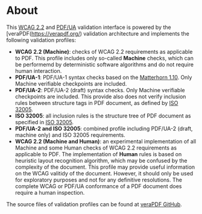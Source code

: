 # About

This  [WCAG 2.2](https://www.w3.org/TR/WCAG22/) and [PDF/UA](https://en.wikipedia.org/wiki/PDF/UA) validation interface is powered by the [veraPDF(https://verapdf.org/) validation architecture and implements the following validation profiles:

- **WCAG 2.2 (Machine)**: checks of WCAG 2.2 requirements as applicable to PDF. This profile includes only so-called **Machine** checks, which can be performemd by deterministic software algorithms and do not require human interaction. 
- **PDF/UA-1**: PDF/UA-1 syntax checks based on the [Matterhorn 1.10](https://pdfa.org/resource/the-matterhorn-protocol/). Only Machine verifiable checkpoints are included.
- **PDF/UA-2**: PDF/UA-2 (draft) syntax checks. Only Machine verifiable checkpoints are included. This provide also does not verify inclusion rules between structure tags in PDF document, as defined by [ISO 32005](https://www.iso.org/standard/45878.html). 
- **ISO 32005**: all inclusion rules is the structure tree of PDF document as specified in [ISO 32005](https://www.iso.org/standard/45878.html).
- **PDF/UA-2 and ISO 32005**: combined profile including PDF/UA-2 (draft, machine only) and ISO 32005 requirements.
- **WCAG 2.2 (Machine and Human)**: an experimental implementation of all Machine and some Human checks of WCAG 2.2 requirements as applicable to PDF. The implementation of **Human** rules is based on heuristic layout recognition algorithm, which may be confused by the complexity of the document. This profile may provide useful information on the WCAG valitidy of the document. However, it should only be used for exploratory purposes and not for any definitive resolutions. The complete WCAG or PDF/UA conformance of a PDF document does require a human inspection.   

The source files of validation profiles can be found at [veraPDF GitHub](https://github.com/veraPDF/veraPDF-validation-profiles/tree/integration/PDF_UA).

